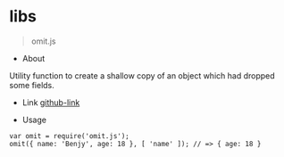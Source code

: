 # libs


> omit.js

* About

Utility function to create a shallow copy of an object which had dropped some fields.

* Link
 [github-link](https://github.com/benjycui/omit.js)


* Usage

```
var omit = require('omit.js');
omit({ name: 'Benjy', age: 18 }, [ 'name' ]); // => { age: 18 }
```
  